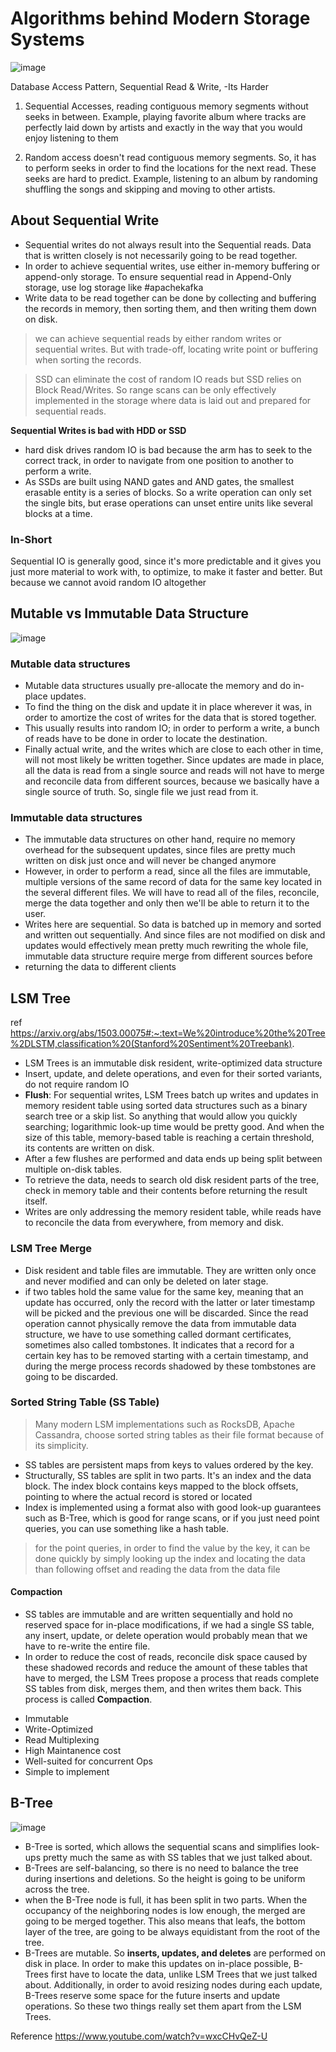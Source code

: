 # Algorithms behind Modern Storage Systems

![image](https://user-images.githubusercontent.com/7579608/126768611-d6454503-c444-462e-8148-57a238546b1c.png)


Database Access Pattern, Sequential Read & Write, -Its Harder

1. Sequential Accesses,  reading contiguous memory segments without seeks in between. 
Example, playing favorite album where tracks are perfectly laid down by artists and exactly in the way that you would enjoy listening to them

2. Random access doesn't read contiguous memory segments. So, it has to perform seeks in order to find the locations for the next read. These seeks are hard to predict. 
Example, listening to an album by randoming shuffling the songs and skipping and moving to other artists.


## About Sequential Write
- Sequential writes do not always result into the Sequential reads. Data that is written closely is not necessarily going to be read together.
- In order to achieve sequential writes, use either in-memory buffering or append-only storage. To ensure sequential read in Append-Only storage, use log storage like #apachekafka
- Write data to be read together can be done by collecting and buffering the records in memory, then sorting them, and then writing them down on disk.

> we can achieve sequential reads by either random writes or sequential writes. But with trade-off, locating write point or buffering when sorting the records.

> SSD can eliminate the cost of random IO reads but SSD relies on Block Read/Writes. So range scans can be only effectively implemented in the storage where data is laid out and prepared for sequential reads.

__Sequential Writes is bad with HDD or SSD__
* hard disk drives random IO is bad because the arm has to seek to the correct track, in order to navigate from one position to another to perform a write. 
* As SSDs are built using NAND gates and AND gates, the smallest erasable entity is a series of blocks. So a write operation can only set the single bits, but erase operations can unset  entire units like several blocks at a time.

### In-Short

Sequential IO is generally good, since it's more predictable and it gives you just more material to work with, to optimize, to make it faster and better. But because we cannot avoid random IO altogether

## Mutable vs Immutable Data Structure

![image](https://user-images.githubusercontent.com/7579608/126768716-87bfb55b-f785-4279-b5f2-d6800ee31293.png)

### Mutable data structures
- Mutable data structures usually pre-allocate the memory and do in-place updates. 
- To find the thing on the disk and update it in place wherever it was, in order to amortize the cost of writes for the data that is stored together. 
- This usually results into random IO; in order to perform a write, a bunch of reads have to be done in order to locate the destination. 
- Finally actual write, and the writes which are close to each other in time, will not most likely be written together. Since updates are made in place, all the data is read from a single source and reads will not have to merge and reconcile data from different sources, 
because we basically have a single source of truth. So, single file we just read from it.

### Immutable data structures
- The immutable data structures on other hand, require no memory overhead for the subsequent updates, since files are pretty much written on disk just once 
and will never be changed anymore
- However, in order to perform a read, since all the files are immutable, multiple versions of the same record of data for the 
same key located in the several different files. We will have to read all of the files, reconcile, merge the data together and only then we'll be
able to return it to the user. 
- Writes here are sequential. So data is batched up in memory and sorted and written out sequentially. And since files are not modified on disk and updates would effectively mean pretty much rewriting the whole file, immutable data structure require merge from different sources before 
- returning the data to different clients


## LSM Tree
ref https://arxiv.org/abs/1503.00075#:~:text=We%20introduce%20the%20Tree%2DLSTM,classification%20(Stanford%20Sentiment%20Treebank).

- LSM Trees is an immutable disk resident, write-optimized data structure
- Insert, update, and delete operations, and even for their sorted variants, do not require random IO
- __Flush__: For sequential writes, LSM Trees batch up writes and updates in memory resident table using sorted data structures such as a binary search tree or a skip list. So anything that would allow you quickly searching; logarithmic look-up time would be pretty good. And when the size of this table, memory-based table is reaching a certain threshold, its contents are written on disk.
- After a few flushes are performed and data ends up being split between multiple on-disk tables.
- To retrieve the data, needs to search old disk resident parts of the tree, check in memory table and their contents before returning the result itself.
- Writes are only addressing the memory resident table, while reads have to reconcile the data from everywhere, from memory and disk.

### LSM Tree Merge

- Disk resident and table files are immutable. They are written only once and never modified and can only be deleted on later stage.
- if two tables hold the same value for the same key, meaning that an update has occurred, only the record with the latter or later timestamp will be picked and the previous one will be discarded. Since the read operation cannot physically remove the data from immutable data structure, we have to use something called dormant certificates, sometimes also called tombstones. It indicates that a record for a certain key has to be removed starting with a certain timestamp, and during the merge process records shadowed by these tombstones are going to be discarded.


### Sorted String Table (SS Table)

> Many modern LSM implementations such as RocksDB, Apache Cassandra, choose sorted string tables as their file format because of its simplicity. 

- SS tables are persistent maps from keys to values ordered by the key. 
- Structurally, SS tables are split in two parts. It's an index and the data block. The index block contains keys mapped to the block offsets, pointing to where the actual record is stored or located
- Index is implemented using a format also with good look-up guarantees such as B-Tree, which is good for range scans, or if you just need point queries, you can use something like a hash table.

> for the point queries, in order to find the value by the key, it can be done quickly by simply looking up the index and locating the data than following offset and reading the data from the data file

#### Compaction
- SS tables are immutable and are written sequentially and hold no reserved space for in-place modifications, if we had a single SS table, any insert, update, or delete operation would probably mean that we have to re-write the entire file.
- In order to reduce the cost of reads, reconcile disk space caused by these shadowed records and reduce the amount of these tables that have to merged, the LSM Trees propose a process that reads complete SS tables from disk, merges them, and then writes them back. This process is called __Compaction__.

* Immutable
* Write-Optimized
* Read Multiplexing
* High Maintanence cost
* Well-suited for concurrent Ops
* Simple to implement


## B-Tree

![image](https://user-images.githubusercontent.com/7579608/126771723-36fe1686-ee28-4f03-872c-814fd66e4381.png)

- B-Tree is sorted, which allows the sequential scans and simplifies look-ups pretty much the same as with SS tables that we just talked about. 
- B-Trees are self-balancing, so there is no need to balance the tree during insertions and deletions. So the height is going to be uniform across the tree. 
- when the B-Tree node is full, it has been split in two parts. When the occupancy of the neighboring nodes is low enough, the merged are going to be merged together. This also means that leafs, the bottom layer of the tree, are going to be always equidistant from the root of the tree.
- B-Trees are mutable. So __inserts, updates, and deletes__ are performed on disk in place. In order to make this updates on in-place possible, B-Trees first have to locate the data, unlike LSM Trees that we just talked about. Additionally, in order to avoid resizing nodes during each update, B-Trees reserve some space for the future inserts and update operations. So these two things really set them apart from the LSM Trees.


Reference https://www.youtube.com/watch?v=wxcCHvQeZ-U
